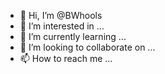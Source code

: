 - 👋 Hi, I’m @BWhools
- 👀 I’m interested in ...
- 🌱 I’m currently learning ...
- 💞️ I’m looking to collaborate on ...
- 📫 How to reach me ...

<!---
BWhools/BWhools is a ✨ special ✨ repository because its `README.md` (this file) appears on your GitHub profile.
You can click the Preview link to take a look at your changes.
--->
